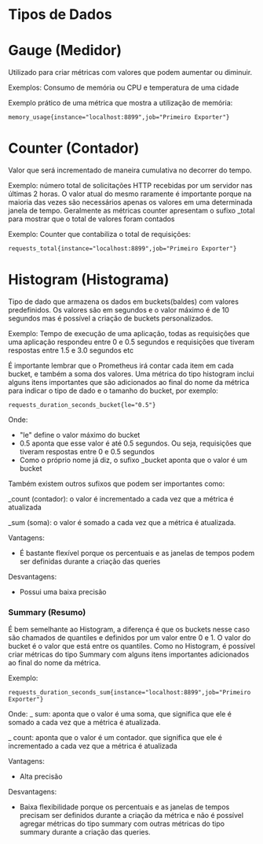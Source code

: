 # Tipos de Dados

# Gauge (Medidor)
Utilizado para criar métricas com valores que podem aumentar ou diminuir.

Exemplos: Consumo de memória ou CPU e temperatura de uma cidade

Exemplo prático de uma métrica que mostra a utilização de memória:
```
memory_usage{instance="localhost:8899",job="Primeiro Exporter"}
```

# Counter (Contador)
Valor que será incrementado de maneira cumulativa no decorrer do tempo.

Exemplo: número total de solicitações HTTP recebidas por um servidor nas últimas 2 horas. O valor atual do mesmo raramente é importante porque na maioria das vezes são necessários apenas os valores em uma determinada janela de tempo. Geralmente as métricas counter apresentam o sufixo _total para mostrar que o total de valores foram contados

Exemplo: Counter que contabiliza o total de requisições:

```
requests_total{instance="localhost:8899",job="Primeiro Exporter"}
```

# Histogram (Histograma)
Tipo de dado que armazena os dados em buckets(baldes) com valores predefinidos. Os valores são em segundos e o valor máximo é de 10 segundos mas é possível a criação de buckets personalizados.

Exemplo: Tempo de execução de uma aplicação, todas as requisições que uma aplicação respondeu entre 0 e 0.5 segundos e requisições que tiveram respostas entre 1.5 e 3.0 segundos etc


É importante lembrar que o Prometheus irá contar cada item em cada bucket, e também a soma dos valores. Uma métrica do tipo histogram inclui alguns itens importantes que são adicionados ao final do nome da métrica para indicar o tipo de dado e o tamanho do bucket, por exemplo:

```
requests_duration_seconds_bucket{le="0.5"}
```

Onde: 
* "le" define o valor máximo do bucket
* 0.5 aponta que esse valor é até 0.5 segundos. Ou seja, requisições que tiveram respostas entre 0 e 0.5 segundos
* Como o próprio nome já diz, o sufixo _bucket aponta que o valor é um bucket

Também existem outros sufixos que podem ser importantes como:

_count (contador): o valor é incrementado a cada vez que a métrica é atualizada

_sum (soma): o valor é somado a cada vez que a métrica é atualizada. 

Vantagens:
* É bastante flexível porque os percentuais e as janelas de tempos podem ser definidas durante a criação das queries

Desvantagens:
* Possui uma baixa precisão

### Summary (Resumo)
É bem semelhante ao Histogram, a diferença é que os buckets nesse caso são chamados de quantiles e definidos por um valor entre 0 e 1. O valor do bucket é o valor que está entre os quantiles. Como no Histogram, é possível criar métricas do tipo Summary com alguns itens importantes adicionados ao final do nome da métrica.

Exemplo:

```
requests_duration_seconds_sum{instance="localhost:8899",job="Primeiro Exporter"}
```

Onde:
_ sum: aponta que o valor é uma soma, que significa que ele é somado a cada vez que a métrica é atualizada. 

_ count: aponta que o valor é um contador. que significa que ele é incrementado a cada vez que a métrica é atualizada

Vantagens:
* Alta precisão

Desvantagens:
* Baixa flexibilidade porque os percentuais e as janelas de tempos precisam ser definidos durante a criação da métrica e não é possível agregar métricas do tipo summary com outras métricas do tipo summary durante a criação das queries.  
